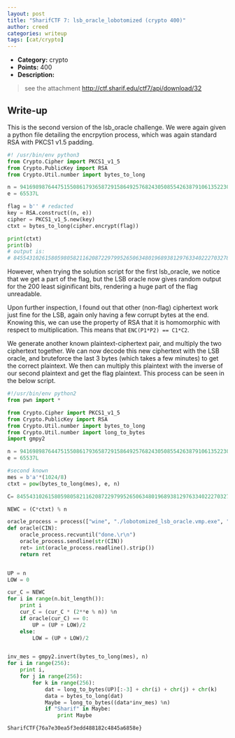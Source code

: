 ```yaml
---
layout: post
title: "SharifCTF 7: lsb_oracle_lobotomized (crypto 400)"
author: creed
categories: writeup
tags: [cat/crypto]
---
```


* **Category:** crypto
* **Points:** 400
* **Description:**

> see the attachment
> http://ctf.sharif.edu/ctf7/api/download/32
>

## Write-up

This is the second version of the lsb_oracle challenge.
We were again given a python file detailing the encrpytion process, which was again standard RSA with PKCS1 v1.5 padding. 

```python
#! /usr/bin/env python3
from Crypto.Cipher import PKCS1_v1_5
from Crypto.PublicKey import RSA
from Crypto.Util.number import bytes_to_long

n = 94169898764475155086179365872915864925768243050855426387910613522303337327416930459077578555524838413579345103633071500300104580298306187507383687796776619261744561887287065152410825040924957174425131901014950571780211869823508452987101620679856181308669517708916215765377471785309709279780997993371462202127
e = 65537L

flag = b'' # redacted
key = RSA.construct((n, e))
cipher = PKCS1_v1_5.new(key)
ctxt = bytes_to_long(cipher.encrypt(flag))

print(ctxt)
print(b)
# output is:
# 84554310261580598058211620872297995265063480196893812976334022270327838015482739129096939702314740821259766144865677921673974339162910708930818463109733348984687023660294660726179053438750361754457786927212462355725758670143043124242928370865662017903815787388480232771504943423128214544949007416507395402507
```

However, when trying the solution script for the first lsb_oracle, we notice that we get a part of the flag, but the
LSB oracle now gives random output for the 200 least siginificant bits, rendering a huge part of the flag unreadable.

Upon further inspection, I found out that other (non-flag) ciphertext work just fine for the LSB, again only having a few corrupt bytes at the end.
Knowing this, we can use the property of RSA that it is homomorphic with respect to multiplication. This means that `ENC(P1*P2) == C1*C2`.

We generate another known plaintext-ciphertext pair, and multiply the two ciphertext together. We can now decode this new ciphertext with the LSB oracle,
and bruteforce the last 3 bytes (which takes a few minutes) to get the correct plaintext. We then can multiply this plaintext with the inverse of our second
plaintext and get the flag plaintext. This process can be seen in the below script.

```python
#!/usr/bin/env python2 
from pwn import *

from Crypto.Cipher import PKCS1_v1_5
from Crypto.PublicKey import RSA
from Crypto.Util.number import bytes_to_long
from Crypto.Util.number import long_to_bytes
import gmpy2

n = 94169898764475155086179365872915864925768243050855426387910613522303337327416930459077578555524838413579345103633071500300104580298306187507383687796776619261744561887287065152410825040924957174425131901014950571780211869823508452987101620679856181308669517708916215765377471785309709279780997993371462202127
e = 65537L

#second known 
mes = b'a'*(1024/8)
ctxt = pow(bytes_to_long(mes), e, n)

C= 84554310261580598058211620872297995265063480196893812976334022270327838015482739129096939702314740821259766144865677921673974339162910708930818463109733348984687023660294660726179053438750361754457786927212462355725758670143043124242928370865662017903815787388480232771504943423128214544949007416507395402507

NEWC = (C*ctxt) % n

oracle_process = process(["wine", "./lobotomized_lsb_oracle.vmp.exe", "/decrypt"])
def oracle(CIN):
    oracle_process.recvuntil("done.\r\n")
    oracle_process.sendline(str(CIN))
    ret= int(oracle_process.readline().strip())
    return ret


UP = n
LOW = 0

cur_C = NEWC 
for i in range(n.bit_length()):
    print i
    cur_C = (cur_C * (2**e % n)) %n
    if oracle(cur_C) == 0:
        UP = (UP + LOW)/2
    else:
        LOW = (UP + LOW)/2


inv_mes = gmpy2.invert(bytes_to_long(mes), n)
for i in range(256):
    print i,
    for j in range(256):
        for k in range(256):
            dat = long_to_bytes(UP)[:-3] + chr(i) + chr(j) + chr(k) 
            data = bytes_to_long(dat)
            Maybe = long_to_bytes((data*inv_mes) %n) 
            if "Sharif" in Maybe:
                print Maybe
```



```
SharifCTF{76a7e30ea5f3edd488182c4845a6858e}
```


